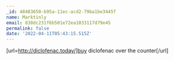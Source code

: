 ```yaml
---
_id: 48483650-b95a-11ec-acd2-79ba1be3445f
name: Marktinly
email: 838dc231f6b501e72ea1033117d79e45
permalink: false
date: '2022-04-11T05:43:15.515Z'
---
```

[url=http://diclofenac.today/]buy diclofenac over the counter[/url]
